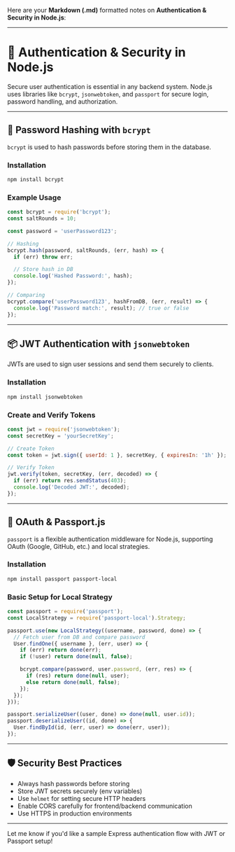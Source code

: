 Here are your **Markdown (.md)** formatted notes on **Authentication & Security in Node.js**:

---

# 🔐 Authentication & Security in Node.js

Secure user authentication is essential in any backend system. Node.js uses libraries like `bcrypt`, `jsonwebtoken`, and `passport` for secure login, password handling, and authorization.

---

## 🔑 Password Hashing with `bcrypt`

`bcrypt` is used to hash passwords before storing them in the database.

### Installation

```bash
npm install bcrypt
```

### Example Usage

```js
const bcrypt = require('bcrypt');
const saltRounds = 10;

const password = 'userPassword123';

// Hashing
bcrypt.hash(password, saltRounds, (err, hash) => {
  if (err) throw err;

  // Store hash in DB
  console.log('Hashed Password:', hash);
});

// Comparing
bcrypt.compare('userPassword123', hashFromDB, (err, result) => {
  console.log('Password match:', result); // true or false
});
```

---

## 📦 JWT Authentication with `jsonwebtoken`

JWTs are used to sign user sessions and send them securely to clients.

### Installation

```bash
npm install jsonwebtoken
```

### Create and Verify Tokens

```js
const jwt = require('jsonwebtoken');
const secretKey = 'yourSecretKey';

// Create Token
const token = jwt.sign({ userId: 1 }, secretKey, { expiresIn: '1h' });

// Verify Token
jwt.verify(token, secretKey, (err, decoded) => {
  if (err) return res.sendStatus(403);
  console.log('Decoded JWT:', decoded);
});
```

---

## 🔐 OAuth & Passport.js

`passport` is a flexible authentication middleware for Node.js, supporting OAuth (Google, GitHub, etc.) and local strategies.

### Installation

```bash
npm install passport passport-local
```

### Basic Setup for Local Strategy

```js
const passport = require('passport');
const LocalStrategy = require('passport-local').Strategy;

passport.use(new LocalStrategy((username, password, done) => {
  // Fetch user from DB and compare password
  User.findOne({ username }, (err, user) => {
    if (err) return done(err);
    if (!user) return done(null, false);

    bcrypt.compare(password, user.password, (err, res) => {
      if (res) return done(null, user);
      else return done(null, false);
    });
  });
}));

passport.serializeUser((user, done) => done(null, user.id));
passport.deserializeUser((id, done) => {
  User.findById(id, (err, user) => done(err, user));
});
```

---

## 🛡 Security Best Practices

* Always hash passwords before storing
* Store JWT secrets securely (env variables)
* Use `helmet` for setting secure HTTP headers
* Enable CORS carefully for frontend/backend communication
* Use HTTPS in production environments

---

Let me know if you'd like a sample Express authentication flow with JWT or Passport setup!
